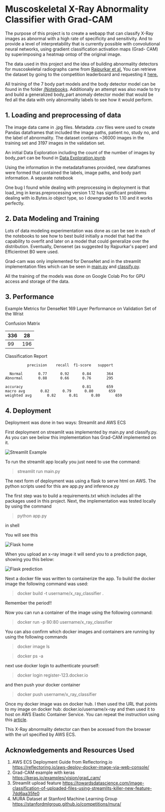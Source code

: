 # Muscoskeletal X-Ray Abnormality Classifier with Grad-CAM

The purpose of this project is to create a webapp that can classify X-Ray images as abnormal with a high rate of specificity and sensitivity. And to provide a level of interpretability that is currently possible with convolutional neural networks, using gradient classification activation maps (Grad- CAM) by superimposing a heatmap ontop of the original image.

The data used in this project  and the idea of building abnormality detectors for muscoskeletal radiographs came from [Rajpurkar et al.](https://arxiv.org/abs/1712.06957)
You can retrieve the dataset by going to the competition leaderboard and requesting it [here.](https://stanfordmlgroup.github.io/competitions/mura/)

All training of the 7 body part models and the body detector model can be found in the folder [/Notebooks](https://github.com/ravibhandia/Capstone-Medical-Imaging/tree/master/Notebooks). Additionally an attempt was also made to try and build a generalized body_part anomaly detector model that would be fed all the data with only abnormality labels to see how it would perform.

## 1. Loading and preprocessing of data

The image data came in .jpg files. Metadata .csv files were used to create Pandas dataframes that included the image paths, patient no, study no, and the label of abnormality. The dataset contains ~36000 images in the training set and 3197 images in the validation set.

An initial Data Exploration including the count of the number of images by body_part can be found in [Data Exploration.ipynb](https://github.com/ravibhandia/Capstone-Medical-Imaging/blob/master/Notebooks/Data%20Exploration.ipynb)

Using the information in the metadataframes provided, new dataframes were formed that contained the labels, image paths, and body part information. A separate notebook

One bug I found while dealing with preprocessing in deployment is that load_img in keras.preprocessing version 1.12 has significant problems dealing with io.Bytes.io object type, so I downgraded to 1.10 and it works perfectly.




## 2. Data Modeling and Training

Lots of data modeling experimentation was done as can be see in each of the notebooks to see how to best build initially a model that had the capability to overfit and later on a model that could generalize over the distribution. Eventually, Densenet (as suggested by Rajpurkar's paper) and Efficientnet B0 were used.

Grad-cam was only implemented for DenseNet and in the streamlit implementation files which can be seen in [main.py](https://github.com/ravibhandia/Capstone-Medical-Imaging/blob/master/main.py) and [classify.py](https://github.com/ravibhandia/Capstone-Medical-Imaging/blob/master/classify.py).

All the training of the models was done on Google Colab Pro for GPU access and storage of the data.

## 3. Performance

Example Metrics for DenseNet 169 Layer Performance on Validation Set of the Wrist

Confusion Matrix

| 336 | 28  |
|-----|-----|
| 99  | 196 |



Classification Report
              
              
              precision    recall  f1-score   support

      Normal       0.77      0.92      0.84       364
    Abnormal       0.88      0.66      0.76       295

    accuracy                           0.81       659
    macro avg       0.82      0.79      0.80       659
    weighted avg       0.82      0.81      0.80       659


## 4. Deployment

Deployment was done in two ways: Streamlit and AWS ECS

First deployment on streamlit was implemented by main.py and classify.py. As you can see below this implementation has Grad-CAM implemented on it.

![Streamlit Example](/static/Streamlit_example.png "Streamlit Example")

To run the streamlit app locally you just need to use the command:

 >streamlit run main.py

The next form of deployment was using a flask to serve html on AWS. The python scripts used for this are app.py and inference.py

The first step was to build a requirements.txt which includes all the packages used in this project. Next, the implementation was tested locally by using the command 
   >python app.py

in shell

You will see this 

![Flask home](/static/Flask_main.png "Flask Home")

When you upload an x-ray image it will send you to a prediction page, showing you this below:

![Flask prediction](/static/Flask_prediction.png "Flask Prediction")

Next a docker file was written to containerize the app. To build the docker image the following command was used:

 >docker build -t username/x_ray_classifier .

Remember the period!!

Now you can run a container of the image using the following command:

 >docker run -p 80:80 username/x_ray_classifier

You can also confirm which docker images and containers are running by using the following commands

   >docker image ls

   >docker ps -a

next use docker login to authenticate yourself:

   >docker login register-123.docker.io

and then push your docker container

  >docker push username/x_ray_classifier

Once my docker image was on docker hub. I then used the URL that points to my image on docker hub: docker.io/username/x-ray and then used it to host on AWS Elastic Container Service. You can repeat the instruction using this [article](https://reflectoring.io/aws-deploy-docker-image-via-web-console/).

This X-Ray abnormality detector can then be acessed from the browser with the url specified by AWS ECS.

## Acknowledgements and Resources Used

1. AWS ECS Deployment Guide from Reflectoring.io https://reflectoring.io/aws-deploy-docker-image-via-web-console/
2. Grad-CAM example with keras https://keras.io/examples/vision/grad_cam/
3. Streamlit upload feature https://towardsdatascience.com/image-classification-of-uploaded-files-using-streamlits-killer-new-feature-7dd6aa35fe0
4. MURA Dataset at Stanford Machine Learning Group https://stanfordmlgroup.github.io/competitions/mura/
